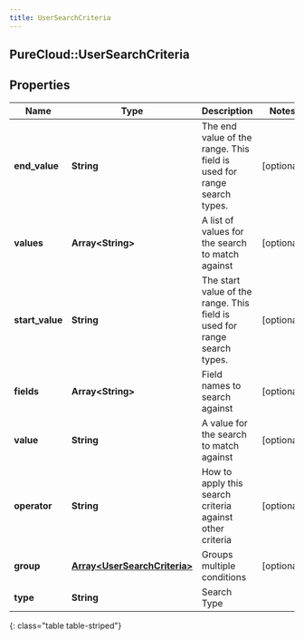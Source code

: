```yaml
---
title: UserSearchCriteria
---
```

## PureCloud::UserSearchCriteria

## Properties

|Name | Type | Description | Notes|
|------------ | ------------- | ------------- | -------------|
| **end_value** | **String** | The end value of the range. This field is used for range search types. | [optional] |
| **values** | **Array&lt;String&gt;** | A list of values for the search to match against | [optional] |
| **start_value** | **String** | The start value of the range. This field is used for range search types. | [optional] |
| **fields** | **Array&lt;String&gt;** | Field names to search against | [optional] |
| **value** | **String** | A value for the search to match against | [optional] |
| **operator** | **String** | How to apply this search criteria against other criteria | [optional] |
| **group** | [**Array&lt;UserSearchCriteria&gt;**](UserSearchCriteria.html) | Groups multiple conditions | [optional] |
| **type** | **String** | Search Type | |
{: class="table table-striped"}


